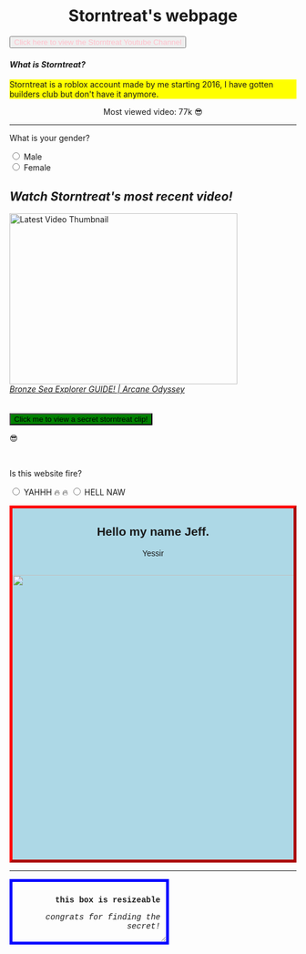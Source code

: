 <html>
  <title>Storntreat's webpage</title>
<body>
<style>
  .myDiv{
    border: 5px outset red;
    background-color: lightblue;
    text-align: center;
    font-family: helvetica;
    }
  .resizeable{
    resize: both;
    overflow: auto;
    padding: 10px; 
    border: 5px solid blue;
    text-align: right;
    font-family: Courier New, monospace;
    }
</style>
  
<h1 style="text-align:center;">Storntreat's webpage</h1>
</body>
<body>
<a href="https://www.youtube.com/channel/UC1six-0ZUK7rXDP13dO46VQ" target="_blank">
<button style="color:pink;">Click here to view the Storntreat Youtube Channel</button>
</a>
  <h4><em><strong>What is Storntreat?</strong></em></h4>
  <p style="background-color:yellow;"><span>Storntreat is a roblox account made by me starting 2016, I have gotten builders club but don't have it anymore.</span></p>
  <p style="text-align:center;">Most viewed video: 77k &#128526;</p>
<hr>
  <p>What is your gender?</p>
  <form>
<input type="radio" name="fav_language" value="yes"> Male
    <br>
<input type="radio" name="fav_language" value="no"> Female
</form>

<h2><em>Watch Storntreat's most recent video!</em></h2>
  <img src="https://img.youtube.com/vi/1uem93uujDE/0.jpg" width="400" height="300" alt="Latest Video Thumbnail">
  <br>
  <a href="https://www.youtube.com/watch?v=1uem93uujDE" target="_blank"><em>Bronze Sea Explorer GUIDE! | Arcane Odyssey</em></a>
<br>
  <br>
  <br>
<a href="https://youtu.be/xrC6HQihjuY" target="_blank">
  <button style="background-color:green;" style="color:magenta;">Click me to view a secret storntreat clip!</button>
</a>
<meta charset="UTF-8">
<p>&#128526;</p>
<br>
  <p>Is this website fire?</p>
<form>
<input type="radio" name="fav_language" value="yes"> YAHHH &#128293; &#128293;
<input type="radio" name="fav_language" value="no"> HELL NAW
</form>

<div class="myDiv">
  <h2>Hello my name Jeff.</h2>
  <p>Yessir</p>
  <br>
  <img width="500" length="300" src="http://t3.gstatic.com/images?q=tbn:ANd9GcR-uvr1tKqxsuxDYQQC2DVrJ-oSiB4aF4ubJC7jyub528JgPqJksZKHuaULP1wgFkX7AY48">
</div>
<hr>
<div class="resizeable" style="height: 85px; width: 250px">
  <p><strong>this box is resizeable</strong></p>
  <p></p>
    <p></p>
    <p></p>
    <p></p>
    <p></p>
    <p></p>
    <p></p>
    <p></p>
    <p></p>
    <p></p>
    <p></p>
    <p></p>
  <p><em>congrats for finding the secret!</em></p>
</div>
</body>
</html>
